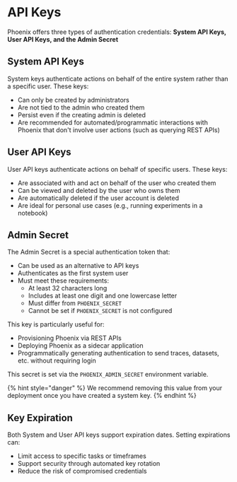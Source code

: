 # API Keys

Phoenix offers three types of authentication credentials: **System API Keys, User API Keys, and the Admin Secret**

## System API Keys

System keys authenticate actions on behalf of the entire system rather than a specific user. These keys:

* Can only be created by administrators
* Are not tied to the admin who created them
* Persist even if the creating admin is deleted
* Are recommended for automated/programmatic interactions with Phoenix that don't involve user actions (such as querying REST APIs)

## User API Keys

User API keys authenticate actions on behalf of specific users. These keys:

* Are associated with and act on behalf of the user who created them
* Can be viewed and deleted by the user who owns them
* Are automatically deleted if the user account is deleted
* Are ideal for personal use cases (e.g., running experiments in a notebook)

## Admin Secret

The Admin Secret is a special authentication token that:

* Can be used as an alternative to API keys
* Authenticates as the first system user
* Must meet these requirements:
  * At least 32 characters long
  * Includes at least one digit and one lowercase letter
  * Must differ from `PHOENIX_SECRET`
  * Cannot be set if `PHOENIX_SECRET` is not configured

This key is particularly useful for:

* Provisioning Phoenix via REST APIs
* Deploying Phoenix as a sidecar application
* Programmatically generating authentication to send traces, datasets, etc. without requiring login

This secret is set via the `PHOENIX_ADMIN_SECRET` environment variable.&#x20;

{% hint style="danger" %}
We recommend removing this value from your deployment once you have created a system key.
{% endhint %}

## Key Expiration

Both System and User API keys support expiration dates. Setting expirations can:

* Limit access to specific tasks or timeframes
* Support security through automated key rotation
* Reduce the risk of compromised credentials
